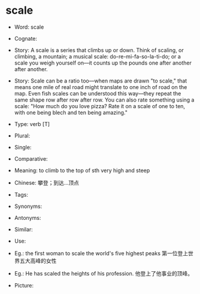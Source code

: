 # scale

- Word: scale
- Cognate: 
- Story: A scale is a series that climbs up or down. Think of scaling, or climbing, a mountain; a musical scale: do-re-mi-fa-so-la-ti-do; or a scale you weigh yourself on––it counts up the pounds one after another after another.
- Story: Scale can be a ratio too––when maps are drawn "to scale," that means one mile of real road might translate to one inch of road on the map. Even fish scales can be understood this way––they repeat the same shape row after row after row. You can also rate something using a scale: "How much do you love pizza? Rate it on a scale of one to ten, with one being blech and ten being amazing."

- Type: verb [T]
- Plural: 
- Single: 
- Comparative: 
- Meaning: to climb to the top of sth very high and steep
- Chinese: 攀登；到达…顶点
- Tags: 
- Synonyms: 
- Antonyms: 
- Similar: 
- Use: 
- Eg.: the first woman to scale the world's five highest peaks 第一位登上世界五大高峰的女性
- Eg.: He has scaled the heights of his profession. 他登上了他事业的顶峰。
- Picture: 

